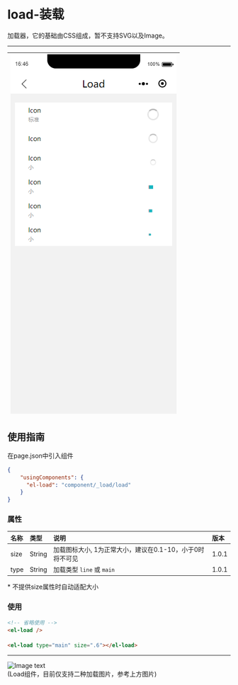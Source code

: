 # load-装载

加载器，它的基础由CSS组成，暂不支持SVG以及Image。

---

| ![](/assets/load01.png) |
| :---: |


## 使用指南

在page.json中引入组件

```json
{
    "usingComponents": {
      "el-load": "component/_load/load"
    }
}
```

### **属性**

| 名称 | 类型 | 说明 | 版本 |
| :--- | :--- | :--- | :--- |
| size | String | 加载图标大小, 1为正常大小，建议在0.1-10，小于0时将不可见 | 1.0.1 |
| type | String | 加载类型 `line` 或 `main` | 1.0.1 |

\* 不提供size属性时自动适配大小

### 使用

```html
<!-- 省略使用 -->
<el-load />

<el-load type="main" size=".6"></el-load>
```

---

![Image text](http://cdn.cabbagelol.net/wxapp-coms-load.png)  
\(Load组件，目前仅支持二种加载图片，参考上方图片\)

